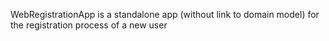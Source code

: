 WebRegistrationApp is a standalone app (without link to domain model) for the registration process of a new user